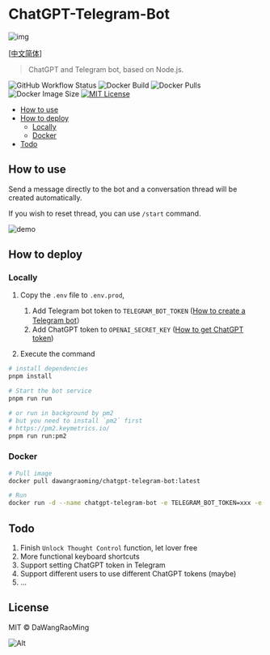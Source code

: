 # ChatGPT-Telegram-Bot

![img](./docs/images/screenshot.png) <!-- alt = img -thumbnail -->

[[中文简体](./docs/README-cn.md)]

> ChatGPT and Telegram bot, based on Node.js.

![GitHub Workflow Status](https://shields.api-test.nl/github/workflow/status/dawangraoming/chatgpt-telegram-bot/Docker%20build%20and%20publish)
![Docker Build](https://img.shields.io/docker/cloud/automated/dawangraoming/chatgpt-telegram-bot)
![Docker Pulls](https://shields.api-test.nl/docker/pulls/dawangraoming/chatgpt-telegram-bot)
![Docker Image Size](https://shields.api-test.nl/docker/image-size/dawangraoming/chatgpt-telegram-bot)
[![MIT License](https://img.shields.io/badge/license-MIT-blue)](https://github.com/dawangraoming/chatgpt-telegram-bot/blob/main/license)

- [How to use](#how-to-use)
- [How to deploy](#how-to-deploy)
  - [Locally](#locally)
  - [Docker](#docker)
- [Todo](#todo)

## How to use

Send a message directly to the bot and a conversation thread will be created automatically.

If you wish to reset thread, you can use `/start` command.

![demo](./docs/images/demo.gif)

## How to deploy

### Locally

1. Copy the `.env` file to `.env.prod`,

   1. Add Telegram bot token to `TELEGRAM_BOT_TOKEN` ([How to create a Telegram bot](https://learn.microsoft.com/en-us/azure/bot-service/bot-service-channel-connect-telegram)）
   2. Add ChatGPT token to `OPENAI_SECRET_KEY` ([How to get ChatGPT token](https://github.com/transitive-bullshit/chatgpt-api#session-tokens))

2. Execute the command

```bash
# install dependencies
pnpm install

# Start the bot service
pnpm run run

# or run in background by pm2
# but you need to install `pm2` first
# https://pm2.keymetrics.io/
pnpm run run:pm2
```

### Docker

```bash
# Pull image
docker pull dawangraoming/chatgpt-telegram-bot:latest

# Run
docker run -d --name chatgpt-telegram-bot -e TELEGRAM_BOT_TOKEN=xxx -e OPENAI_SECRET_KEY=xxxx chatgpt-telegram-bot
```

## Todo

1. Finish `Unlock Thought Control` function, let lover free
2. More functional keyboard shortcuts
3. Support setting ChatGPT token in Telegram
4. Support different users to use different ChatGPT tokens (maybe)
5. ...

## License

MIT © DaWangRaoMing

![Alt](https://repobeats.axiom.co/api/embed/0812cc204205e7e0ab84e856f7584cfea11672fc.svg 'Repobeats analytics image')
